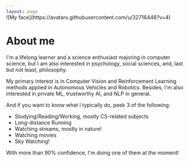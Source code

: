 ```yaml
---
layout: page
---
```


<span style="display:block; margin-top:-30px;">
![My face](https://avatars.githubusercontent.com/u/32716448?v=4)
</span>


# About me
I'm a lifelong learner and a science enthusiast majoring in computer science, but I am also interested in psychology, social sciences, and, last but not least, philosophy.

My primary interest is in Computer Vision and Reinforcement Learning methods applied in Autonomous Vehicles and Robotics. Besides, I'm also interested in private ML, trustworthy AI, and NLP in general.

And if you want to know what I typically do, peek 3 of the following:

- Studying/Reading/Working, mostly CS-related subjects
- Long-distance Running
- Watching streams, mostly in nature!
- Watching movies
- Sky Watching!

With more than 90% confidence, I'm doing one of them at the moment!
